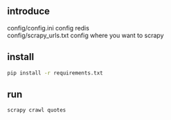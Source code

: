 ## introduce
config/config.ini config redis  
config/scrapy_urls.txt config where you want to scrapy
## install
```bash
pip install -r requirements.txt
```

## run
```bash
scrapy crawl quotes 
```
